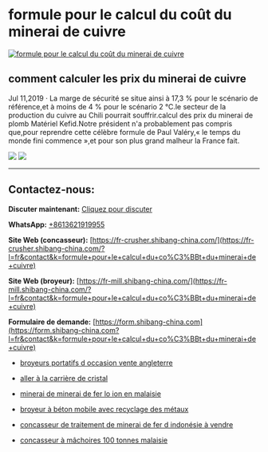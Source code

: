 # formule pour le calcul du coût du minerai de cuivre

<a href="https://swt.shibang-china.com/?l=fr&img&k=formule+pour+le+calcul+du+co%C3%BBt+du+minerai+de+cuivre" target="_blank">![formule pour le calcul du coût du minerai de cuivre](http://static.shibang-china.com/all-800x300/1333.jpg)</a>

## comment calculer les prix du minerai de cuivre
Jul 11,2019 · La marge de sécurité se situe ainsi à 17,3 % pour le scénario de référence,et à moins de 4 % pour le scénario 2 °C.le secteur de la production du cuivre au Chili pourrait souffrir.calcul des prix du minerai de plomb Matériel Kefid.Notre président n'a probablement pas compris que,pour reprendre cette célèbre formule de Paul Valéry,« le temps du monde fini commence »,et pour son plus grand malheur la France fait.


<a href="https://whatsapp.shibangsoft.com/WhatsApp.php" target="_blank" title="WhatsApp">![](http://static.shibang-china.com/icon/whatsapp.png)</a> <a href="https://swt.shibang-china.com/?l=fr&icon&k=formule+pour+le+calcul+du+co%C3%BBt+du+minerai+de+cuivre" target="_blank">![](http://static.shibang-china.com/icon/chat-fr.png)</a>

---
## Contactez-nous:

**Discuter maintenant:** [Cliquez pour discuter](https://swt.shibang-china.com?l=fr&contact&k=formule+pour+le+calcul+du+co%C3%BBt+du+minerai+de+cuivre)

**WhatsApp:**  [+8613621919955](https://whatsapp.shibangsoft.com/WhatsApp.php)

**Site Web (concasseur):** [https://fr-crusher.shibang-china.com/](https://fr-crusher.shibang-china.com/?l=fr&contact&k=formule+pour+le+calcul+du+co%C3%BBt+du+minerai+de+cuivre)

**Site Web (broyeur):** [https://fr-mill.shibang-china.com/](https://fr-mill.shibang-china.com/?l=fr&contact&k=formule+pour+le+calcul+du+co%C3%BBt+du+minerai+de+cuivre)

**Formulaire de demande:** [https://form.shibang-china.com](https://form.shibang-china.com?l=fr&contact&k=formule+pour+le+calcul+du+co%C3%BBt+du+minerai+de+cuivre)

* [broyeurs portatifs d occasion vente angleterre](../8/broyeurs%20portatifs%20d%20occasion%20vente%20angleterre.md)

* [aller à la carrière de cristal](../1/aller%20%C3%A0%20la%20carri%C3%A8re%20de%20cristal.md)

* [minerai de minerai de fer lo ion en malaisie](../4/minerai%20de%20minerai%20de%20fer%20lo%20ion%20en%20malaisie.md)

* [broyeur à béton mobile avec recyclage des métaux](../8/broyeur%20%C3%A0%20b%C3%A9ton%20mobile%20avec%20recyclage%20des%20m%C3%A9taux.md)

* [concasseur de traitement de minerai de fer d indonésie à vendre](../6/concasseur%20de%20traitement%20de%20minerai%20de%20fer%20d%20indon%C3%A9sie%20%C3%A0%20vendre.md)

* [concasseur à mâchoires 100 tonnes malaisie](../5/concasseur%20%C3%A0%20m%C3%A2choires%20100%20tonnes%20malaisie.md)